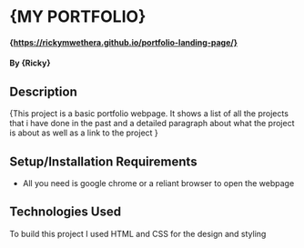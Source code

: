 # {MY PORTFOLIO}
#### {https://rickymwethera.github.io/portfolio-landing-page/}
#### By **{Ricky}**
## Description
{This project is a basic portfolio webpage. It shows a list of all the projects that i have done in the past and a detailed paragraph about what the project is about as well as a link to the project }
## Setup/Installation Requirements
* All you need is google chrome or a reliant browser to open the webpage

## Technologies Used
To build this project I used HTML and CSS for the design and styling

